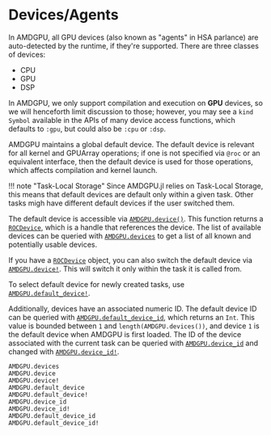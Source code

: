 # Devices/Agents

In AMDGPU, all GPU devices (also known as "agents" in HSA parlance) are
auto-detected by the runtime, if they're supported.
There are three classes of devices:
- CPU
- GPU
- DSP

In AMDGPU, we only support compilation and execution on **GPU** devices,
so we will henceforth limit discussion to those;
however, you may see a `kind` `Symbol` available in the APIs of many device
access functions, which defaults to `:gpu`, but could also be `:cpu` or `:dsp`.

AMDGPU maintains a global default device.
The default device is relevant for all kernel and GPUArray operations;
if one is not specified via `@roc` or an equivalent interface,
then the default device is used for those operations,
which affects compilation and kernel launch.

!!! note "Task-Local Storage"
    Since AMDGPU.jl relies on Task-Local Storage, this means that
    default devices are default only within a given task.
    Other tasks migh have different default devices if the user switched them.

The default device is accessible via [`AMDGPU.device()`](@ref).
This function returns a [`ROCDevice`](@ref), which is a handle that references the device.
The list of available devices can be queried with [`AMDGPU.devices`](@ref) to get
a list of all known and potentially usable devices.

If you have a [`ROCDevice`](@ref) object, you can also switch
the default device via [`AMDGPU.device!`](@ref).
This will switch it only within the task it is called from.

To select default device for newly created tasks,
use [`AMDGPU.default_device!`](@ref).

Additionally, devices have an associated numeric ID.
The default device ID can be queried with [`AMDGPU.default_device_id`](@ref),
which returns an `Int`.
This value is bounded between `1` and `length(AMDGPU.devices())`,
and device `1` is the default device when AMDGPU is first loaded.
The ID of the device associated with the current task can be queried
with [`AMDGPU.device_id`](@ref) and changed with [`AMDGPU.device_id!`](@ref).

```@docs
AMDGPU.devices
AMDGPU.device
AMDGPU.device!
AMDGPU.default_device
AMDGPU.default_device!
AMDGPU.device_id
AMDGPU.device_id!
AMDGPU.default_device_id
AMDGPU.default_device_id!
```
